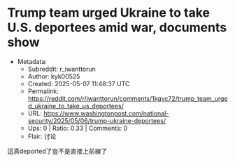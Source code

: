 # Trump team urged Ukraine to take U.S. deportees amid war, documents show

- Metadata:
  - Subreddit: r_iwanttorun
  - Author: kyk00525
  - Created: 2025-05-07 11:48:37 UTC
  - Permalink: https://reddit.com/r/iwanttorun/comments/1kgvc72/trump_team_urged_ukraine_to_take_us_deportees/
  - URL: https://www.washingtonpost.com/national-security/2025/05/06/trump-ukraine-deportees/
  - Ups: 0 | Ratio: 0.33 | Comments: 0
  - Flair: 讨论


這真deported了豈不是直接上前線了

